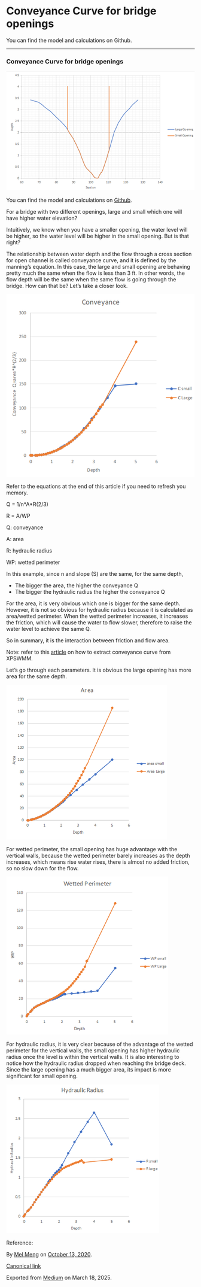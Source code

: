 # Conveyance Curve for bridge openings

You can find the model and calculations on Github.

---

### Conveyance Curve for bridge openings

![](images\1_jlG3FHKI3jG890Qz-xLjAw.png)

You can find the model and calculations on [Github](https://github.com/mel-meng/xpswmm/tree/master/models/conveyance_curve).

For a bridge with two different openings, large and small which one will have higher water elevation?

Intuitively, we know when you have a smaller opening, the water level will be higher, so the water level will be higher in the small opening. But is that right?

The relationship between water depth and the flow through a cross section for open channel is called conveyance curve, and it is defined by the manning’s equation. In this case, the large and small opening are behaving pretty much the same when the flow is less than 3 ft. In other words, the flow depth will be the same when the same flow is going through the bridge. How can that be? Let’s take a closer look.

![](images\1_FZ0FnNqGsbViVg316j1wlQ.png)

Refer to the equations at the end of this article if you need to refresh you memory.

Q = 1/n\*A\*R(2/3)

R = A/WP

Q: conveyance

A: area

R: hydraulic radius

WP: wetted perimeter

In this example, since n and slope (S) are the same, for the same depth,

* The bigger the area, the higher the conveyance Q
* The bigger the hydraulic radius the higher the conveyance Q

For the area, it is very obvious which one is bigger for the same depth. However, it is not so obvious for hydraulic radius because it is calculated as area/wetted perimeter. When the wetted perimeter increases, it increases the friction, which will cause the water to flow slower, therefore to raise the water level to achieve the same Q.

So in summary, it is the interaction between friction and flow area.

Note: refer to this [article](https://medium.com/@mel.meng.pe/example-how-does-xpswmm-model-bridge-openings-d095334b551c) on how to extract conveyance curve from XPSWMM.

Let’s go through each parameters. It is obvious the large opening has more area for the same depth.

![](images\1_ApOCpCW-gMuW2Ql9oEhO_A.png)

For wetted perimeter, the small opening has huge advantage with the vertical walls, because the wetted perimeter barely increases as the depth increases, which means rise water rises, there is almost no added friction, so no slow down for the flow.

![](images\1_JCP65vliZhxOqr6zO4fCNw.png)

For hydraulic radius, it is very clear because of the advantage of the wetted perimeter for the vertical walls, the small opening has higher hydraulic radius once the level is within the vertical walls. It is also interesting to notice how the hydraulic radius dropped when reaching the bridge deck. Since the large opening has a much bigger area, its impact is more significant for small opening.

![](images\1_WEy5tfE5HlOgNpWlIv-2tQ.png)

Reference:

By [Mel Meng](https://medium.com/@mel-meng-pe) on [October 13, 2020](https://medium.com/p/8d01d566b344).

[Canonical link](https://medium.com/@mel-meng-pe/conveyance-curve-for-bridge-openings-8d01d566b344)

Exported from [Medium](https://medium.com) on March 18, 2025.